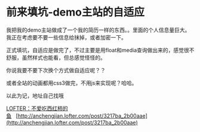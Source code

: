 # 前来填坑-demo主站的自适应

我把我的demo主站做成了一个我的简历一样的东西。。里面的个人信息量巨大。我正在考虑要不要一些信息给抹掉，或者加密一下。

正式填坑，自适应是做完了，不过主要是用float和media查询做出来的，感觉很不舒服，虽然样式也能看，但总感觉怪怪的。

你说我要不要下次换个方式做自适应呢？？

或者全站的动画都用css3做完，不用js来实现呢？哈哈。

以此为记，地址自己找哦

[LOFTER：不爱吃西红柿的鱼](http://anchengjian.lofter.com)&nbsp;&nbsp;&nbsp;[http://anchengjian.lofter.com/post/3217ba_2b00aae](http://anchengjian.lofter.com/post/3217ba_2b00aae)